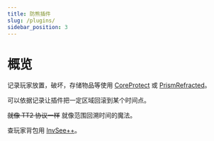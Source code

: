 ```yaml
---
title: 防熊插件
slug: /plugins/
sidebar_position: 3
---
```


# 概览

记录玩家放置，破坏，存储物品等使用 [CoreProtect](CoreProtect.md) 或 [PrismRefracted](PrismRefracted.md)。

可以依据记录让插件把一定区域回滚到某个时间点。

~~就像 TT2 协议一样~~ 就像范围回溯时间的魔法。

查玩家背包用 [InvSee++](InvSee++.md)。
